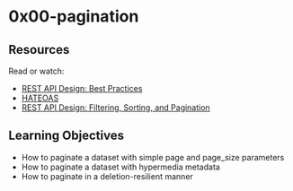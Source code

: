 # 0x00-pagination

## Resources
Read or watch:

* [REST API Design: Best Practices](https://www.vinaysahni.com/)
* [HATEOAS](https://en.wikipedia.org/wiki/HATEOAS)
* [REST API Design: Filtering, Sorting, and Pagination](https://www.moesif.com/blog/technical/api-design/REST-API-Design-Filtering-Sorting-and-Pagination/#pagination)

## Learning Objectives

- How to paginate a dataset with simple page and page_size parameters
- How to paginate a dataset with hypermedia metadata
- How to paginate in a deletion-resilient manner
